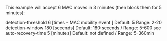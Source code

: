 This example will accept 6 MAC moves in 3 minutes (then block them for 5 minutes):
 
detection-threshold 6 [times - MAC mobility event ]           Default: 5  Range: 2-20
detection-window 180 [secends]                                Default: 180 secends  / Range: 5-600 sec
auto-recovery-time 5 [minutes]                                Default: not defined / Range: 5-360min
